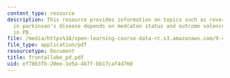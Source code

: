 ```yaml
---
content_type: resource
description: This resource provides information on topics such as reversal learning
  in parkinson's disease depends on medcaton status and outcome valence and DA depletions
  in PD.
file: /media/https%3A/open-learning-course-data-rc.s3.amazonaws.com/9-458-parkinsons-disease-workshop-summer-2006/ef7863fb20ee1e5a4b7fbb17caf4d760_frontallobe_pd.pdf
file_type: application/pdf
resourcetype: Document
title: frontallobe_pd.pdf
uid: ef7863fb-20ee-1e5a-4b7f-bb17caf4d760
---
```

